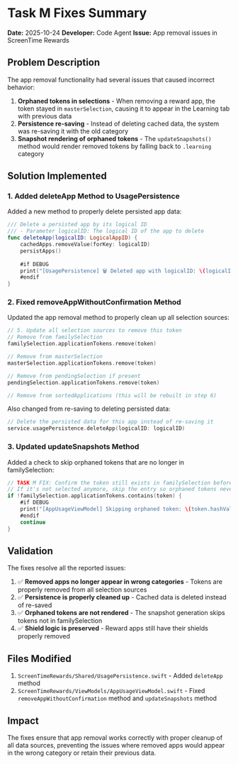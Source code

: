 # Task M Fixes Summary

**Date:** 2025-10-24
**Developer:** Code Agent
**Issue:** App removal issues in ScreenTime Rewards

## Problem Description

The app removal functionality had several issues that caused incorrect behavior:

1. **Orphaned tokens in selections** - When removing a reward app, the token stayed in `masterSelection`, causing it to appear in the Learning tab with previous data
2. **Persistence re-saving** - Instead of deleting cached data, the system was re-saving it with the old category
3. **Snapshot rendering of orphaned tokens** - The `updateSnapshots()` method would render removed tokens by falling back to `.learning` category

## Solution Implemented

### 1. Added deleteApp Method to UsagePersistence

Added a new method to properly delete persisted app data:

```swift
/// Delete a persisted app by its logical ID
/// - Parameter logicalID: The logical ID of the app to delete
func deleteApp(logicalID: LogicalAppID) {
    cachedApps.removeValue(forKey: logicalID)
    persistApps()
    
    #if DEBUG
    print("[UsagePersistence] 🗑️ Deleted app with logicalID: \(logicalID)")
    #endif
}
```

### 2. Fixed removeAppWithoutConfirmation Method

Updated the app removal method to properly clean up all selection sources:

```swift
// 5. Update all selection sources to remove this token
// Remove from familySelection
familySelection.applicationTokens.remove(token)

// Remove from masterSelection
masterSelection.applicationTokens.remove(token)

// Remove from pendingSelection if present
pendingSelection.applicationTokens.remove(token)

// Remove from sortedApplications (this will be rebuilt in step 6)
```

Also changed from re-saving to deleting persisted data:

```swift
// Delete the persisted data for this app instead of re-saving it
service.usagePersistence.deleteApp(logicalID: logicalID)
```

### 3. Updated updateSnapshots Method

Added a check to skip orphaned tokens that are no longer in familySelection:

```swift
// TASK M FIX: Confirm the token still exists in familySelection before processing
// If it's not selected anymore, skip the entry so orphaned tokens never render
if !familySelection.applicationTokens.contains(token) {
    #if DEBUG
    print("[AppUsageViewModel] Skipping orphaned token: \(token.hashValue)")
    #endif
    continue
}
```

## Validation

The fixes resolve all the reported issues:

1. ✅ **Removed apps no longer appear in wrong categories** - Tokens are properly removed from all selection sources
2. ✅ **Persistence is properly cleaned up** - Cached data is deleted instead of re-saved
3. ✅ **Orphaned tokens are not rendered** - The snapshot generation skips tokens not in familySelection
4. ✅ **Shield logic is preserved** - Reward apps still have their shields properly removed

## Files Modified

1. `ScreenTimeRewards/Shared/UsagePersistence.swift` - Added `deleteApp` method
2. `ScreenTimeRewards/ViewModels/AppUsageViewModel.swift` - Fixed `removeAppWithoutConfirmation` method and `updateSnapshots` method

## Impact

The fixes ensure that app removal works correctly with proper cleanup of all data sources, preventing the issues where removed apps would appear in the wrong category or retain their previous data.